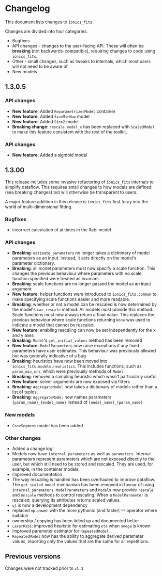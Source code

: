 # Changelog

This document lists changes to `ionics_fits`.

Changes are divided into four categories:
* Bugfixes
* API changes - changes to the user-facing API. These will often be **breaking** (not backwards-compatible), requiring changes to code using `ionics_fits`.
* Other - small changes, such as tweaks to internals, which most users will not need to be aware of
* New models

## 1.3.0.5

### API changes
* **New feature**: Added `ReparametrizedModel` container
* **New feature**: Added `SineMinMax` model
* **New feature**: Added `Sine2` model
* **Breaking change**: `rescale_model_x` has been replaced with `ScaledModel` to make
  this feature consistent with the rest of the toolkit.

### API changes
* **New feature**: Added a sigmoid model

## 1.3.00

This release includes some invasive refactoring of `ionics_fits` internals to simplify
dataflow. This requires small changes to how models are defined (see breaking changes)
but will otherwise be transparent to users.

A major feature addition in this release is `ionics_fits` first foray into the world of multi-dimensional fitting.

### Bugfixes
* Incorrect calculation of pi times in the Rabi model

### API changes

* **Breaking**: `estimate_parameters` no longer takes a dictionary of model parameters as an input. Instead, it acts directly on the model's parameter dictionary.
* **Breaking**: all model parameters must now specify a scale function. This changes the previous behaviour where parameters with no scale function specified were treated as invariant.
* **Breaking**: scale functions are no longer passed the model as an input argument
* **New feature**: helper functions were introduced to `ionics_fits.common` to make specifying scale functions easier and more readable.
* **Breaking**: whether or not a model can be rescaled is now determined by the model's `can_rescale` method. All models must provide this method. Scale functions must now always return a float value. This replaces the previous behaviour where scale functions returning `None` was used to indicate a model that cannot be rescaled.
* **New feature**: enabling rescaling can now be set independently for the x and y axes
* **Breaking**: `Model`'s `get_initial_values` method has been removed
* **New feature**: `ModelParameter`s now raise exceptions if any fixed parameters have user estimates. This behaviour was previously allowed but was generally indicative of a bug
* **Breaking**: heuristics have now been moved into `ionics_fits.models.heuristics`. This includes functions, such as `param_min_srs`, which were previously methods of `Model`
* **Breaking**: removed a sampling heuristic which wasn't particularly useful
* **New feature**: solver arguments are now exposed via fitters
* **Breaking**: `AggregateModel` now takes a dictionary of models rather than a list of
  tuples.
* **Breaking**: `AggregateModel` now names parameters `{param_name}_{model_name}`
  instead of `{model_name}_{param_name}`

### New models
* `ConeSegment` model has been added

### Other changes
* Added a change log!
* Models now have `internal_parameters` as well as `parameters`. Internal parameters represent parameters which are not exposed directly to the user, but which still need to be stored and rescaled. They are used, for example, in the container models.
* Improved documentation
* The way rescaling is handled has been overhauled to improve dataflow. The `get_scaled_model` mechanism has been removed in favour of using `internal_parameters`. `ModelParameter`s and `Model`s now provide `rescale` and `unscale` methods to control rescaling. When a `ModelParameter` is rescaled, querying its attributes returns scaled values.
* `qt` is now a development dependency
* replaced `np.power` with the more pythonic (and faster) `**` operator where suitable
* ownership / copying has been tidied up and documented better
* `LaserRabi`: improved heuristic for estimating `eta` when `omega` is known
* Improved parameter estimator for `RepeatedModel`
* `RepeatedModel` now has the ability to aggregate derived parameter values, reporting
  only the values that are the same for all repetitions.


## Previous versions

Changes were not tracked prior to `v1.3`.